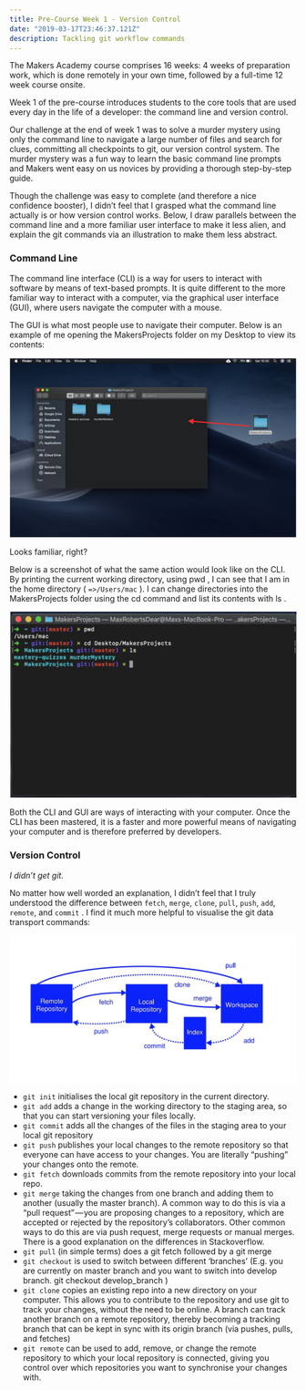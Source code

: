 ```yaml
---
title: Pre-Course Week 1 - Version Control
date: "2019-03-17T23:46:37.121Z"
description: Tackling git workflow commands
---
```


The Makers Academy course comprises 16 weeks: 4 weeks of preparation work, which is done remotely in your own time, followed by a full-time 12 week course onsite.

Week 1 of the pre-course introduces students to the core tools that are used every day in the life of a developer: the command line and version control.

Our challenge at the end of week 1 was to solve a murder mystery using only the command line to navigate a large number of files and search for clues, committing all checkpoints to git, our version control system. The murder mystery was a fun way to learn the basic command line prompts and Makers went easy on us novices by providing a thorough step-by-step guide.

Though the challenge was easy to complete (and therefore a nice confidence booster), I didn’t feel that I grasped what the command line actually is or how version control works. Below, I draw parallels between the command line and a more familiar user interface to make it less alien, and explain the git commands via an illustration to make them less abstract.

### Command Line
The command line interface (CLI) is a way for users to interact with software by means of text-based prompts. It is quite different to the more familiar way to interact with a computer, via the graphical user interface (GUI), where users navigate the computer with a mouse.

The GUI is what most people use to navigate their computer. Below is an example of me opening the MakersProjects folder on my Desktop to view its contents:


![Graphical User Interface (GUI)](./GUI.png)

Looks familiar, right?

Below is a screenshot of what the same action would look like on the CLI. By printing the current working directory, using pwd , I can see that I am in the home directory ( `=>/Users/mac` ). I can change directories into the MakersProjects folder using the cd command and list its contents with ls .

![Command Line Interface (CLI)](./CLI.png)

Both the CLI and GUI are ways of interacting with your computer. Once the CLI has been mastered, it is a faster and more powerful means of navigating your computer and is therefore preferred by developers.

### Version Control
*I didn’t get git.*

No matter how well worded an explanation, I didn’t feel that I truly understood the difference between `fetch`, `merge`, `clone`, `pull`, `push`, `add`, `remote`, and `commit` . I find it much more helpful to visualise the git data transport commands:

![Git Commands Workflow](./git-flow.png)

* `git init` initialises the local git repository in the current directory.
* `git add` adds a change in the working directory to the staging area, so that you can start versioning your files locally.
* `git commit` adds all the changes of the files in the staging area to your local git repository
* `git push` publishes your local changes to the remote repository so that everyone can have access to your changes. You are literally “pushing” your changes onto the remote.
* `git fetch` downloads commits from the remote repository into your local repo.
* `git merge` taking the changes from one branch and adding them to another (usually the master branch). A common way to do this is via a “pull request” — you are proposing changes to a repository, which are accepted or rejected by the repository’s collaborators. Other common ways to do this are via push request, merge requests or manual merges. There is a good explanation on the differences in Stackoverflow.
* `git pull` (in simple terms) does a git fetch followed by a git merge
* `git checkout` is used to switch between different ‘branches’ (E.g. you are currently on master branch and you want to switch into develop branch. git checkout develop_branch )
* `git clone` copies an existing repo into a new directory on your computer. This allows you to contribute to the repository and use git to track your changes, without the need to be online. A branch can track another branch on a remote repository, thereby becoming a tracking branch that can be kept in sync with its origin branch (via pushes, pulls, and fetches)
* `git remote` can be used to add, remove, or change the remote repository to which your local repository is connected, giving you control over which repositories you want to synchronise your changes with.

